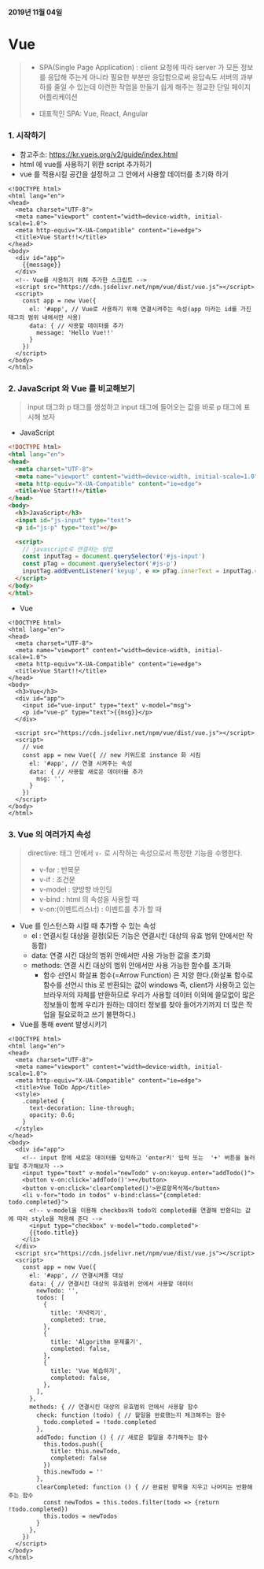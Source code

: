 #### 2019년 11월 04일

# Vue

> - SPA(Single Page Application) : client 요청에 따라 server 가 모든 정보를 응답해 주는게 아니라 필요한 부분만 응답함으로써 응답속도 서버의 과부하를 줄일 수 있는데 이런한 작업을 만들기 쉽게 해주는 정교한 단일 페이지 어플리케이션
>
> - 대표적인 SPA: Vue, React, Angular

### 1. 시작하기

- 참고주소: https://kr.vuejs.org/v2/guide/index.html 
- html 에 vue를 사용하기 위한 script 추가하기
- vue 를 적용시킬 공간을 설정하고 그 안에서 사용할 데이터를 초기화 하기

```vue
<!DOCTYPE html>
<html lang="en">
<head>
  <meta charset="UTF-8">
  <meta name="viewport" content="width=device-width, initial-scale=1.0">
  <meta http-equiv="X-UA-Compatible" content="ie=edge">
  <title>Vue Start!!</title>
</head>
<body>
  <div id="app">
    {{message}}
  </div>
  <!-- Vue를 사용하기 위해 추가한 스크립트 -->
  <script src="https://cdn.jsdelivr.net/npm/vue/dist/vue.js"></script>
  <script>
    const app = new Vue({
      el: '#app', // Vue로 사용하기 위해 연결시켜주는 속성(app 이라는 id를 가진 태그의 범위 내에서만 사용)
      data: { // 사용할 데이터를 추가
        message: 'Hello Vue!!'
      }
    })
  </script>
</body>
</html>
```





### 2. JavaScript 와 Vue 를 비교해보기

> input 태그와 p 태그를 생성하고 input 태그에 들어오는 값을 바로 p 태그에 표시해 보자

- JavaScript

```html
<!DOCTYPE html>
<html lang="en">
<head>
  <meta charset="UTF-8">
  <meta name="viewport" content="width=device-width, initial-scale=1.0">
  <meta http-equiv="X-UA-Compatible" content="ie=edge">
  <title>Vue Start!!</title>
</head>
<body>
  <h3>JavaScript</h3>
  <input id="js-input" type="text">
  <p id="js-p" type="text"></p>

  <script>
    // javascript로 연결하는 방법
    const inputTag = document.querySelector('#js-input')
    const pTag = document.querySelector('#js-p')
    inputTag.addEventListener('keyup', e => pTag.innerText = inputTag.value)
  </script>
</body>
</html>
```

- Vue

``` vue
<!DOCTYPE html>
<html lang="en">
<head>
  <meta charset="UTF-8">
  <meta name="viewport" content="width=device-width, initial-scale=1.0">
  <meta http-equiv="X-UA-Compatible" content="ie=edge">
  <title>Vue Start!!</title>
</head>
<body>
  <h3>Vue</h3>
  <div id="app">
    <input id="vue-input" type="text" v-model="msg">
    <p id="vue-p" type="text">{{msg}}</p>
  </div>
  
  <script src="https://cdn.jsdelivr.net/npm/vue/dist/vue.js"></script>
  <script>
    // vue
    const app = new Vue({ // new 키워드로 instance 화 시킴
      el: '#app', // 연결 시켜주는 속성
      data: { // 사용할 새로운 데이터를 추가
        msg: '',
      }
    })
  </script>
</body>
</html>
```





### 3. Vue 의 여러가지 속성

> directive: 태그 안에서 `v-` 로 시작하는 속성으로서 특정한 기능을 수행한다.
>
> - v-for : 반복문
> - v-if : 조건문
> - v-model : 양방향 바인딩
> - v-bind : html 의 속성을 사용할 때
> - v-on:(이벤트리스너) : 이벤트를 추가 할 때

- Vue 를 인스턴스화 시킬 때 추가할 수 있는 속성
  - el : 연결시킬 대상을 결정(모든 기능은 연결시킨 대상의 유효 범위 안에서만 작동함)
  - data: 연결 시킨 대상의 범위 안에서만 사용 가능한 값을 초기화
  - methods: 연결 시킨 대상의 범위 안에서만 사용 가능한 함수를 초기화
    - 함수 선언시 화살표 함수(=Arrow Function) 은 지양 한다.(화살표 함수로 함수를 선언시 this 로 반환되는 값이 windows 즉, client가 사용하고 있는 브라우저의 자체를 반환하므로 우리가 사용할 데이터 이외에 쓸모없이 많은 정보들이 함께 우리가 원하는 데이터 정보를 찾아 들어가기까지 더 많은 작업을 필요로하고 쓰기 불편하다.)
- Vue를 통해  event 발생시키기

```vue
<!DOCTYPE html>
<html lang="en">
<head>
  <meta charset="UTF-8">
  <meta name="viewport" content="width=device-width, initial-scale=1.0">
  <meta http-equiv="X-UA-Compatible" content="ie=edge">
  <title>Vue ToDo App</title>
  <style>
    .completed {
      text-decoration: line-through;
      opacity: 0.6;
    }
  </style>
</head>
<body>
  <div id="app">
    <!-- input 창에 새로운 데이터를 입력하고 'enter키' 입력 또는  '+' 버튼을 눌러 할일 추가해보자 -->
    <input type="text" v-model="newTodo" v-on:keyup.enter="addTodo()">
    <button v-on:click='addTodo()'>+</button>
    <button v-on:click='clearCompleted()'>완료항목삭제</button>
    <li v-for="todo in todos" v-bind:class="{completed: todo.completed}">
      <!-- v-model을 이용해 checkbox와 todo의 completed를 연결해 반환되는 값에 따라 style을 적용해 준다 -->
      <input type="checkbox" v-model="todo.completed">
      {{todo.title}}
    </li>
  </div>
  <script src="https://cdn.jsdelivr.net/npm/vue/dist/vue.js"></script>
  <script>
    const app = new Vue({
      el: '#app', // 연결시켜줄 대상
      data: { // 연결시킨 대상의 유효범위 안에서 사용할 데이터
        newTodo: '',
        todos: [
          {
            title: '저녁먹기',
            completed: true,
          },
          {
            title: 'Algorithm 문제풀기',
            completed: false,
          },
          {
            title: 'Vue 복습하기',
            completed: false,
          },
        ],
      },
      methods: { // 연결시킨 대상의 유효범위 안에서 사용할 함수
        check: function (todo) { // 할일을 완료했는지 체크해주는 함수
          todo.completed = !todo.completed
        },
        addTodo: function () { // 새로운 할일을 추가해주는 함수
          this.todos.push({
            title: this.newTodo,
            completed: false
          })
          this.newTodo = ''
        },
        clearCompleted: function () { // 완료된 항목을 지우고 나머지는 반환해주는 함수
          const newTodos = this.todos.filter(todo => {return !todo.completed})
          this.todos = newTodos
        }
      },
    })
  </script>
</body>
</html>
```

